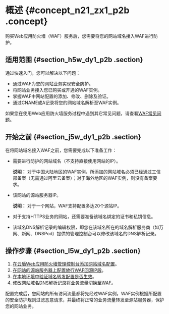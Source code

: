 # 概述 {#concept_n21_zx1_p2b .concept}

购买Web应用防火墙（WAF）服务后，您需要将您的网站域名接入WAF进行防护。

## 适用范围 {#section_h5w_dy1_p2b .section}

通过快速入门，您可以解决以下问题：

-   通过WAF为您的网站业务实现安全防护。
-   将网站业务接入您已购买或开通的WAF实例。
-   掌握WAF中网站配置的添加、修改、删除及验证。
-   通过CNAME或A记录将您的网站域名解析至WAF实例。

如果您在使用Web应用防火墙服务过程中遇到其它常见问题，请查看[WAF常见问题](../../../../intl.zh-CN/常见问题/Web应用防火墙常见问题.md#)。

## 开始之前 {#section_j5w_dy1_p2b .section}

在将网站域名接入WAF之前，您需要完成以下准备工作：

-   需要进行防护的网站域名（不支持直接使用网站的IP）。

    **说明：** 对于中国大陆地区的WAF实例，所添加的网站域名必须已经通过工信部备案（无需通过阿里云备案）；对于海外地区的WAF实例，则没有备案要求。

-   该网站的源站服务器IP。

    **说明：** 对于一个网站，WAF支持配置多达20个源站IP。

-   对于支持HTTPS业务的网站，还需要准备该域名绑定的证书和私钥信息。
-   该域名DNS解析记录的编辑权限，即您在该域名所在的域名解析服务商（如万网、新网、DNSPod）提供的管理控制台可以修改该域名的DNS解析记录。

## 操作步骤 {#section_l5w_dy1_p2b .section}

1.  [在云盾Web应用防火墙管理控制台添加网站域名配置](intl.zh-CN/快速入门/步骤1：添加网站配置.md#)。
2.  [在网站的源站服务器上配置放行WAF回源IP段](intl.zh-CN/快速入门/步骤2：放行WAF回源IP段.md#)。
3.  [在本地环境中验证域名转发配置是否生效](intl.zh-CN/快速入门/步骤3：本地验证.md#)。
4.  [修改网站域名DNS解析记录将业务流量切换至WAF](intl.zh-CN/快速入门/步骤4：修改DNS解析.md#)。

配置完成后，您网站的所有访问流量都将先经过WAF实例，WAF实例根据所配置的安全防护规则过滤恶意请求，并最终将正常的业务流量转发至源站服务器，保护您的网站业务。


